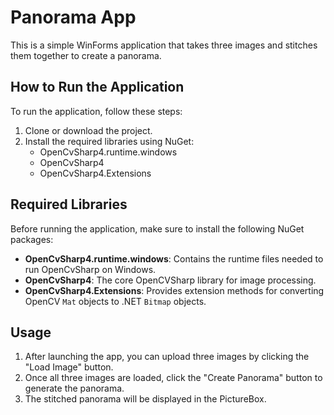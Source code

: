 # Panorama App

This is a simple WinForms application that takes three images and stitches them together to create a panorama.

## How to Run the Application

To run the application, follow these steps:

1. Clone or download the project.
2. Install the required libraries using NuGet:
   - OpenCvSharp4.runtime.windows
   - OpenCvSharp4
   - OpenCvSharp4.Extensions

## Required Libraries

Before running the application, make sure to install the following NuGet packages:

- **OpenCvSharp4.runtime.windows**: Contains the runtime files needed to run OpenCvSharp on Windows.
- **OpenCvSharp4**: The core OpenCVSharp library for image processing.
- **OpenCvSharp4.Extensions**: Provides extension methods for converting OpenCV `Mat` objects to .NET `Bitmap` objects.

## Usage

1. After launching the app, you can upload three images by clicking the "Load Image" button.
2. Once all three images are loaded, click the "Create Panorama" button to generate the panorama.
3. The stitched panorama will be displayed in the PictureBox.
